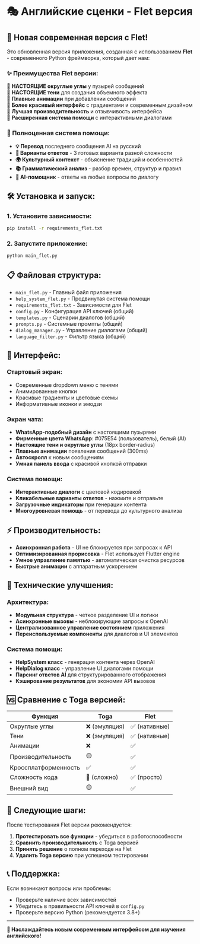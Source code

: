 # 🎭 Английские сценки - Flet версия

## 🚀 Новая современная версия с Flet!

Это обновленная версия приложения, созданная с использованием **Flet** - современного Python фреймворка, который дает нам:

### ✨ Преимущества Flet версии:

🔹 **НАСТОЯЩИЕ округлые углы** у пузырей сообщений  
🔹 **НАСТОЯЩИЕ тени** для создания объемного эффекта  
🔹 **Плавные анимации** при добавлении сообщений  
🔹 **Более красивый интерфейс** с градиентами и современным дизайном  
🔹 **Лучшая производительность** и отзывчивость интерфейса  
🔹 **Расширенная система помощи** с интерактивными диалогами  

### 📱 Полноценная система помощи:

- **💡 Перевод** последнего сообщения AI на русский
- **🎯 Варианты ответов** - 3 готовых варианта разной сложности  
- **🌍 Культурный контекст** - объяснение традиций и особенностей
- **📚 Грамматический анализ** - разбор времен, структур и правил
- **🤖 AI-помощник** - ответы на любые вопросы по диалогу

## 🛠️ Установка и запуск:

### 1. Установите зависимости:
```bash
pip install -r requirements_flet.txt
```

### 2. Запустите приложение:
```bash
python main_flet.py
```

## 📋 Файловая структура:

- `main_flet.py` - Главный файл приложения
- `help_system_flet.py` - Продвинутая система помощи
- `requirements_flet.txt` - Зависимости для Flet
- `config.py` - Конфигурация API ключей (общий)
- `templates.py` - Сценарии диалогов (общий)
- `prompts.py` - Системные промпты (общий)
- `dialog_manager.py` - Управление диалогами (общий)
- `language_filter.py` - Фильтр языка (общий)

## 🎨 Интерфейс:

### Стартовый экран:
- Современные dropdown меню с тенями
- Анимированные кнопки
- Красивые градиенты и цветовые схемы
- Информативные иконки и эмодзи

### Экран чата:
- **WhatsApp-подобный дизайн** с настоящими пузырями
- **Фирменные цвета WhatsApp**: #075E54 (пользователь), белый (AI)
- **Настоящие тени и округлые углы** (18px border-radius)
- **Плавные анимации** появления сообщений (300ms)
- **Автоскролл** к новым сообщениям
- **Умная панель ввода** с красивой кнопкой отправки

### Система помощи:
- **Интерактивные диалоги** с цветовой кодировкой
- **Кликабельные варианты ответов** - нажмите и отправьте
- **Загрузочные индикаторы** при генерации контента
- **Многоуровневая помощь** - от перевода до культурного анализа

## ⚡ Производительность:

- **Асинхронная работа** - UI не блокируется при запросах к API
- **Оптимизированная прорисовка** - Flet использует Flutter engine
- **Умное управление памятью** - автоматическая очистка ресурсов
- **Быстрые анимации** с аппаратным ускорением

## 🔧 Технические улучшения:

### Архитектура:
- **Модульная структура** - четкое разделение UI и логики
- **Асинхронные вызовы** - неблокирующие запросы к OpenAI
- **Централизованное управление состоянием** приложения
- **Переиспользуемые компоненты** для диалогов и UI элементов

### Система помощи:
- **HelpSystem класс** - генерация контента через OpenAI
- **HelpDialog класс** - управление UI диалогами помощи
- **Парсинг ответов AI** для структурированного отображения
- **Кэширование результатов** для экономии API вызовов

## 🆚 Сравнение с Toga версией:

| Функция | Toga | Flet |
|---------|------|------|
| Округлые углы | ❌ (эмуляция) | ✅ (нативные) |
| Тени | ❌ (эмуляция) | ✅ (нативные) |
| Анимации | ❌ | ✅ |
| Производительность | 🟡 | ✅ |
| Кроссплатформенность | ✅ | ✅ |
| Сложность кода | 🔴 (сложно) | ✅ (просто) |
| Внешний вид | 🟡 | ✅ |

## 🎯 Следующие шаги:

После тестирования Flet версии рекомендуется:

1. **Протестировать все функции** - убедиться в работоспособности
2. **Сравнить производительность** с Toga версией
3. **Принять решение** о полном переходе на Flet
4. **Удалить Toga версию** при успешном тестировании

## 📞 Поддержка:

Если возникают вопросы или проблемы:
- Проверьте наличие всех зависимостей
- Убедитесь в правильности API ключей в `config.py`
- Проверьте версию Python (рекомендуется 3.8+)

---

**🎉 Наслаждайтесь новым современным интерфейсом для изучения английского!** 